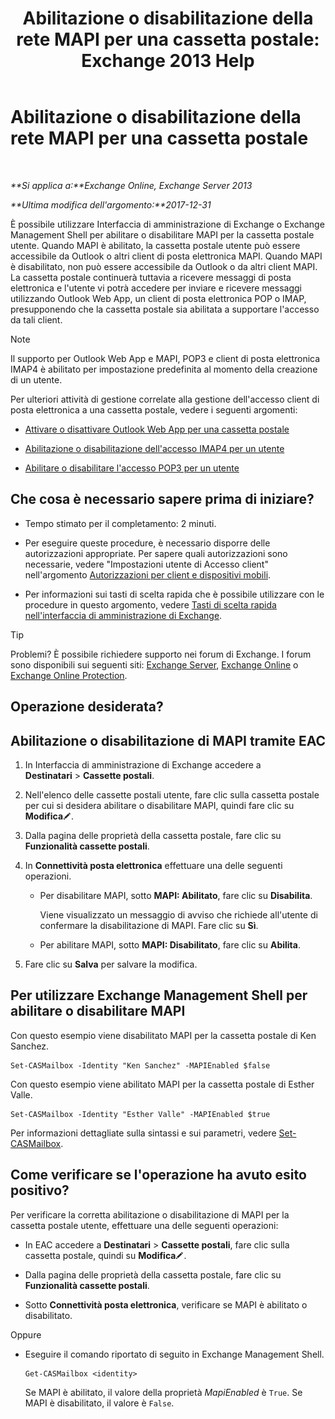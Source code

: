 ﻿---
title: 'Abilitazione o disabilitazione della rete MAPI per una cassetta postale: Exchange 2013 Help'
TOCTitle: Abilitazione o disabilitazione della rete MAPI per una cassetta postale
ms:assetid: c2c6718c-a2c0-4ed2-b4ed-364c3cb1f592
ms:mtpsurl: https://technet.microsoft.com/it-it/library/Bb124497(v=EXCHG.150)
ms:contentKeyID: 50555678
ms.date: 04/23/2018
mtps_version: v=EXCHG.150
ms.translationtype: HT
---

# Abilitazione o disabilitazione della rete MAPI per una cassetta postale

 

_**Si applica a:**Exchange Online, Exchange Server 2013_

_**Ultima modifica dell'argomento:**2017-12-31_

È possibile utilizzare Interfaccia di amministrazione di Exchange o Exchange Management Shell per abilitare o disabilitare MAPI per la cassetta postale utente. Quando MAPI è abilitato, la cassetta postale utente può essere accessibile da Outlook o altri client di posta elettronica MAPI. Quando MAPI è disabilitato, non può essere accessibile da Outlook o da altri client MAPI. La cassetta postale continuerà tuttavia a ricevere messaggi di posta elettronica e l'utente vi potrà accedere per inviare e ricevere messaggi utilizzando Outlook Web App, un client di posta elettronica POP o IMAP, presupponendo che la cassetta postale sia abilitata a supportare l'accesso da tali client.


> [!NOTE]
> Il supporto per Outlook Web App e MAPI, POP3 e client di posta elettronica IMAP4 è abilitato per impostazione predefinita al momento della creazione di un utente.



Per ulteriori attività di gestione correlate alla gestione dell'accesso client di posta elettronica a una cassetta postale, vedere i seguenti argomenti:

  - [Attivare o disattivare Outlook Web App per una cassetta postale](enable-or-disable-outlook-web-app-for-a-mailbox-exchange-2013-help.md)

  - [Abilitazione o disabilitazione dell'accesso IMAP4 per un utente](enable-or-disable-imap4-access-for-a-user-exchange-2013-help.md)

  - [Abilitare o disabilitare l'accesso POP3 per un utente](enable-or-disable-pop3-access-for-a-user-exchange-2013-help.md)

## Che cosa è necessario sapere prima di iniziare?

  - Tempo stimato per il completamento: 2 minuti.

  - Per eseguire queste procedure, è necessario disporre delle autorizzazioni appropriate. Per sapere quali autorizzazioni sono necessarie, vedere "Impostazioni utente di Accesso client" nell'argomento [Autorizzazioni per client e dispositivi mobili](clients-and-mobile-devices-permissions-exchange-2013-help.md).

  - Per informazioni sui tasti di scelta rapida che è possibile utilizzare con le procedure in questo argomento, vedere [Tasti di scelta rapida nell'interfaccia di amministrazione di Exchange](keyboard-shortcuts-in-the-exchange-admin-center-exchange-online-protection-help.md).


> [!TIP]
> Problemi? È possibile richiedere supporto nei forum di Exchange. I forum sono disponibili sui seguenti siti: <A href="https://go.microsoft.com/fwlink/p/?linkid=60612">Exchange Server</A>, <A href="https://go.microsoft.com/fwlink/p/?linkid=267542">Exchange Online</A> o <A href="https://go.microsoft.com/fwlink/p/?linkid=285351">Exchange Online Protection</A>.



## Operazione desiderata?

## Abilitazione o disabilitazione di MAPI tramite EAC

1.  In Interfaccia di amministrazione di Exchange accedere a **Destinatari** \> **Cassette postali**.

2.  Nell'elenco delle cassette postali utente, fare clic sulla cassetta postale per cui si desidera abilitare o disabilitare MAPI, quindi fare clic su **Modifica**![Icona Modifica](images/JJ218640.6f53ccb2-1f13-4c02-bea0-30690e6ea71d(EXCHG.150).gif "Icona Modifica").

3.  Dalla pagina delle proprietà della cassetta postale, fare clic su **Funzionalità cassette postali**.

4.  In **Connettività posta elettronica** effettuare una delle seguenti operazioni.
    
      - Per disabilitare MAPI, sotto **MAPI: Abilitato**, fare clic su **Disabilita**.
        
        Viene visualizzato un messaggio di avviso che richiede all'utente di confermare la disabilitazione di MAPI. Fare clic su **Sì**.
    
      - Per abilitare MAPI, sotto **MAPI: Disabilitato**, fare clic su **Abilita**.

5.  Fare clic su **Salva** per salvare la modifica.

## Per utilizzare Exchange Management Shell per abilitare o disabilitare MAPI

Con questo esempio viene disabilitato MAPI per la cassetta postale di Ken Sanchez.

    Set-CASMailbox -Identity "Ken Sanchez" -MAPIEnabled $false

Con questo esempio viene abilitato MAPI per la cassetta postale di Esther Valle.

    Set-CASMailbox -Identity "Esther Valle" -MAPIEnabled $true

Per informazioni dettagliate sulla sintassi e sui parametri, vedere [Set-CASMailbox](https://technet.microsoft.com/it-it/library/bb125264\(v=exchg.150\)).

## Come verificare se l'operazione ha avuto esito positivo?

Per verificare la corretta abilitazione o disabilitazione di MAPI per la cassetta postale utente, effettuare una delle seguenti operazioni:

  - In EAC accedere a **Destinatari** \> **Cassette postali**, fare clic sulla cassetta postale, quindi su **Modifica**![Icona Modifica](images/JJ218640.6f53ccb2-1f13-4c02-bea0-30690e6ea71d(EXCHG.150).gif "Icona Modifica").

  - Dalla pagina delle proprietà della cassetta postale, fare clic su **Funzionalità cassette postali**.

  - Sotto **Connettività posta elettronica**, verificare se MAPI è abilitato o disabilitato.

Oppure

  - Eseguire il comando riportato di seguito in Exchange Management Shell.
    
        Get-CASMailbox <identity>
    
    Se MAPI è abilitato, il valore della proprietà *MapiEnabled* è `True`. Se MAPI è disabilitato, il valore è `False`.

